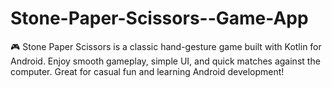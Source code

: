 # Stone-Paper-Scissors--Game-App
🎮 Stone Paper Scissors is a classic hand-gesture game built with Kotlin for Android. Enjoy smooth gameplay, simple UI, and quick matches against the computer. Great for casual fun and learning Android development!
